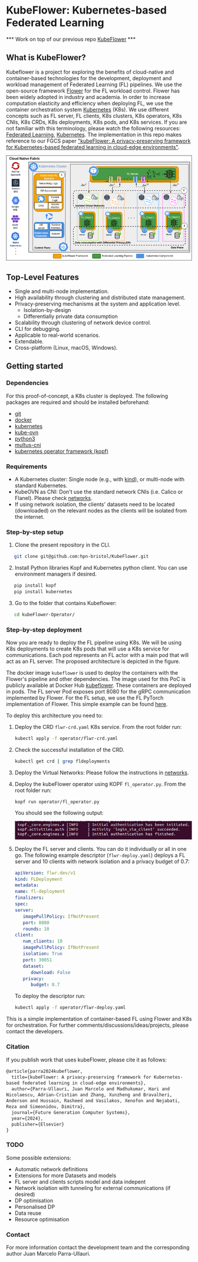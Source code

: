# KubeFlower: Kubernetes-based Federated Learning

*** Work on top of our previous repo [KubeFlower](https://github.com/hpn-bristol/kubeFlower) ***

## What is KubeFlower?
Kubeflower is a project for exploring the benefits of cloud-native and container-based technologies for the development, deployment and workload management of Federated Learning (FL) pipelines. We use the open-source framework [Flower](https://flower.dev/) for the FL workload control. Flower has been widely adopted in industry and academia. In order to increase computation elasticity and efficiency when deploying FL, we use the container orchestration system [Kubernetes](https://kubernetes.io/) (K8s). We use different concepts such as FL server, FL clients, K8s clusters, K8s operators, K8s CNIs, K8s CRDs, K8s deployments, K8s pods, and K8s services. If you are not familiar with this terminology, please watch the following resources: [Federated Learning](https://youtu.be/nBGQQHPkyNY), [Kubernetes](https://youtu.be/s_o8dwzRlu4). The implementation in this repo makes reference to our FGCS paper ["kubeFlower: A privacy-preserving framework for Kubernetes-based federated learning in cloud-edge environments"](https://www.sciencedirect.com/science/article/pii/S0167739X24001134).

![](figures/K8s_FL_architecture.png)

## Top-Level Features
* Single and multi-node implementation.
* High availability through clustering and distributed state management.
* Privacy-preserving mechanisms at the system and application level.
   * Isolation-by-design
   * Differentially private data consumption
* Scalability through clustering of network device control.
* CLI for debugging.
* Applicable to real-world scenarios.
* Extendable.
* Cross-platform (Linux, macOS, Windows).

## Getting started

### Dependencies

For this proof-of-concept, a K8s cluster is deployed. The following packages are required and should be installed beforehand:
* [git](https://git-scm.com/)
* [docker](https://www.docker.com/)
* [kubernetes](https://kubernetes.io/docs/setup/production-environment/tools/)
* [kube-ovn](https://kubeovn.github.io/docs/v1.12.x/en/start/one-step-install/)
* [python3](https://www.python.org/downloads/)
* [multus-cni](https://github.com/k8snetworkplumbingwg/multus-cni/blob/master/docs/quickstart.md)
* [kubernetes operator framework (kopf)](https://github.com/nolar/kopf/tree/main)

### Requirements
* A Kubernetes cluster: Single node (e.g., with [kind](https://kind.sigs.k8s.io/)), or multi-node with standard Kubernetes.
* KubeOVN as CNI: Don't use the standard network CNIs (i.e. Calico or Flanel). Please check [networks](networks/).
* If using network isolation, the clients' datasets need to be located (downloaded) on the relevant nodes as the clients will be isolated from the internet. 

### Step-by-step setup
 1. Clone the present repository in the CLI.
 ```bash
    git clone git@github.com:hpn-bristol/KubeFlower.git
 ```
 2. Install Python libraries Kopf and Kubernetes python client. You can use environment managers if desired.
 ```bash
    pip install kopf
    pip install kubernetes  
 ```
 3. Go to the folder that contains Kubeflower: 
 ```bash
    cd kubeFlower-Operator/
 ```
 ### Step-by-step deployment
 Now you are ready to deploy the FL pipeline using K8s. We will be using K8s deployments to create K8s pods that will use a K8s service for communications. Each pod represents an FL actor with a main pod that will act as an FL server. The proposed architecture is depicted in the figure. 

 The docker image `kubeflower` is used to deploy the containers with the Flower's pipeline and other dependencies. The image used for this PoC is publicly available at Docker Hub [kubeflower](https://hub.docker.com/r/juanmarcelouob/kubeflower). These containers are deployed in pods. The FL server Pod exposes port 8080 for the gRPC communication implemented by Flower. 
For the FL setup, we use the FL PyTorch implementation of Flower. This simple example can be found [here](https://flower.dev/docs/quickstart-pytorch.html). 

To deploy this architecture you need to:

1. Deploy the CRD `flwr-crd.yaml` K8s service. From the root folder run:
    ```bash
    kubectl apply -f operator/flwr-crd.yaml
    ```
2. Check the successful installation of the CRD.
   ```bash
   kubectl get crd | grep fldeployments
   ```
3. Deploy the Virtual Networks:
    Please follow the instructions in [networks](networks/).    
4. Deploy the kubeFlower operator using KOPF `fl_operator.py`. From the root folder run:
   ```
   kopf run operator/fl_operator.py 
   ``` 
   You should see the following output:
   
   ![](figures/operator.png)
   
6. Deploy the FL server and clients. You can do it individually or all in one go. The following example descriptor (`flwr-deploy.yaml`) deploys a FL server and 10 clients with network isolation and a privacy budget of 0.7:
   ```yaml
   apiVersion: flwr.dev/v1
   kind: FLDeployment
   metadata:
   name: fl-deployment
   finalizers:
   spec:
   server:
      imagePullPolicy: IfNotPresent
      port: 8080
      rounds: 10
   client:
      num_clients: 10
      imagePullPolicy: IfNotPresent
      isolation: True
      port: 30051
      dataset:
         download: False
      privacy:
         budget: 0.7
   ```
   To deploy the descriptor run:
   ```bash
   kubectl apply -f operator/flwr-deploy.yaml
   ``` 


This is a simple implementation of container-based FL using Flower and K8s for orchestration. For further comments/discussions/ideas/projects, please contact the developers.  

### Citation
If you publish work that uses kubeFlower, please cite it as follows:
```
@article{parra2024kubeflower,
  title={kubeFlower: A privacy-preserving framework for Kubernetes-based federated learning in cloud-edge environments},
  author={Parra-Ullauri, Juan Marcelo and Madhukumar, Hari and Nicolaescu, Adrian-Cristian and Zhang, Xunzheng and Bravalheri, Anderson and Hussain, Rasheed and Vasilakos, Xenofon and Nejabati, Reza and Simeonidou, Dimitra},
  journal={Future Generation Computer Systems},
  year={2024},
  publisher={Elsevier}
}
```

### TODO
Some possible extensions:
* Automatic network definitions
* Extensions for more Datasets and models
* FL server and clients scripts model and data indepent
* Network isolation with tunneling for external communications (if desired)
* DP optimisation
* Personalised DP 
* Data reuse
* Resource optimisation

### Contact
For more information contact the development team and the corresponding author Juan Marcelo Parra-Ullauri.
